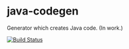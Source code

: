 java-codegen
============

Generator which creates Java code. (In work.)

[![Build Status](https://travis-ci.org/Bjoern2/java-codegen.svg?branch=master)](https://travis-ci.org/Bjoern2/java-codegen)

